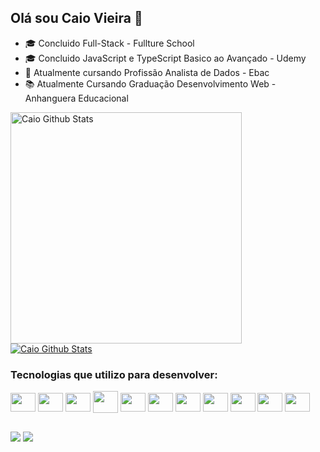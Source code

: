 ## Olá sou Caio Vieira 👋

- 🎓 Concluido  Full-Stack - Fullture School
- 🎓 Concluido JavaScript e TypeScript Basico ao Avançado - Udemy
- 🌱 Atualmente  cursando  Profissão Analista de Dados - Ebac
- 📚 Atualmente Cursando Graduação Desenvolvimento Web - Anhanguera Educacional     
 
 <div display="flex">
  <a href="https://github.com/Caio-Vieira">
 <img alt="Caio Github Stats" width="370px" 
  src="https://github-readme-stats.vercel.app/api?username=Caio-Vieira&show_icons=true&count_private=true&theme=onedarkt&hide_border=true&bg_color=0D1117"/></a>
  
 <a href="https://github.com/Caio-Vieira">
 <img alt="Caio Github Stats"src="https://github-readme-stats.vercel.app/api/top-langs/?username=Caio-Vieira&layout=compact&hide_border=true&bg_color=0D1117&https://github.com/anuraghazra/github-readme-stats"/></a>
</div>  


 
  <h3>Tecnologias que utilizo para desenvolver:</h3>
   <div display= "flex">
      <img align="center" alto="Caio-html" height="30" width="40" src="https://cdn.jsdelivr.net/gh/devicons/devicon/icons/html5/html5-original.svg">
      <img  align="center" alto="Caio-css" height="30" width="40"  src="https://cdn.jsdelivr.net/gh/devicons/devicon/icons/css3/css3-original.svg">
       <img align="center" alto="Caio-tailwindcss" height="30" width="40" src="https://cdn.jsdelivr.net/gh/devicons/devicon@latest/icons/tailwindcss/tailwindcss-original.svg">       
      <img align="center" alto="Caio-scss"  height="35" width="40"     src="https://cdn.jsdelivr.net/gh/devicons/devicon@latest/icons/sass/sass-original.svg">
      <img  align="center" alto="Caio-javascript" height="30" width="40" src="https://cdn.jsdelivr.net/gh/devicons/devicon/icons/javascript/javascript-original.svg">
      <img align="center" alto="CAIO-typeScrip" height="30" width="40"  src="https://cdn.jsdelivr.net/gh/devicons/devicon/icons/typescript/typescript-original.svg">
      <img align="center" alto="Caio-react" height="30" width="40"  src="https://cdn.jsdelivr.net/gh/devicons/devicon/icons/react/react-original-wordmark.svg">
       <img    align="center" alto="Caio-angular" height="30" width="40"  src="https://cdn.jsdelivr.net/gh/devicons/devicon/icons/angularjs/angularjs-original.svg">
      <img align="center" alto="Caio-Git" height="30" width="40" src="https://cdn.jsdelivr.net/gh/devicons/devicon/icons/git/git-original.svg">   
      <img align="center" alto="Caio-Git" height="30" width="40" src="https://cdn.jsdelivr.net/gh/devicons/devicon/icons/nodejs/nodejs-original.svg">
      <img align="center" alto="Caio-Git" height="30" width="40" src="https://cdn.jsdelivr.net/gh/devicons/devicon/icons/python/python-original.svg">    
   </div>
  
 ##
<div>
 <a href = "mailto:caiov276457@gmail.com"><img src="https://img.shields.io/badge/-Gmail-0e3f83?style=for-the-badge&logo=gmail&logoColor=white" target="_blank"></a>
  <a href="https://www.linkedin.com/in/caioluizvieira" target="_blank"><img src="https://img.shields.io/badge/-LinkedIn-%230077B5?style=for-the-badge&logo=linkedin&logoColor=white" target="_blank"></a>

 </div>




     
   
